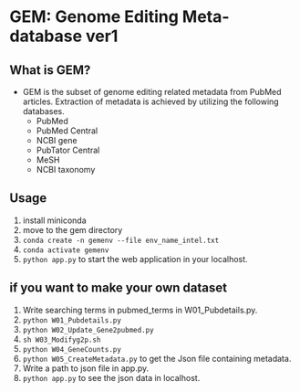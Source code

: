 # GEM: Genome Editing Meta-database ver1
## What is GEM?
- GEM is the subset of genome editing related metadata from PubMed articles. Extraction of metadata is achieved by utilizing the following databases. 
    - PubMed
    - PubMed Central
    - NCBI gene
    - PubTator Central
    - MeSH
    - NCBI taxonomy

## Usage
1. install miniconda
2. move to the gem directory
3. `conda create -n gemenv --file env_name_intel.txt`
4. `conda activate gemenv`
5. `python app.py` to start the web application in your localhost.

## if you want to make your own dataset
1. Write searching terms in pubmed_terms in W01_Pubdetails.py.
2. `python W01_Pubdetails.py`
3. `python W02_Update_Gene2pubmed.py`
4. `sh W03_Modifyg2p.sh`
5. `python W04_GeneCounts.py`
6. `python W05_CreateMetadata.py` to get the Json file containing metadata.
7. Write a path to json file in app.py.
8. `python app.py` to see the json data in localhost.